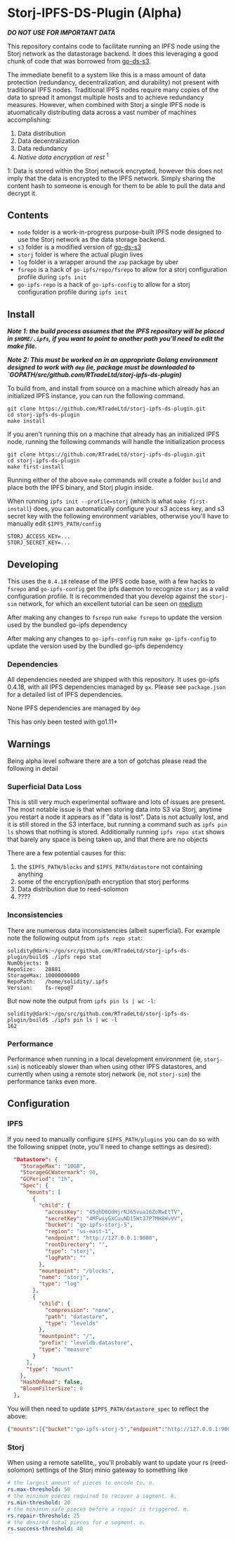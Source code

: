 
# Storj-IPFS-DS-Plugin (Alpha)

***DO NOT USE FOR IMPORTANT DATA***

This repository contains code to facilitate running an IPFS node using the Storj network as the datastorage backend. It does this leveraging a good chunk of code that was borrowed from [go-ds-s3](https://github.com/ipfs/go-ds-s3).

The immediate benefit to a system like this is a mass amount of data protection (redundancy, decentralization, and durability) not present with traditional IPFS nodes. Traditional IPFS nodes require many copies of the data to spread it amongst multiple hosts and to achieve redundancy measures. However, when combined with Storj a single IPFS node is atuomatically distributing data across a vast number of machines accomplishing:

1) Data distribution
2) Data decentralization
3) Data redundancy
4) *Native data encryption at rest* <sup>1</sup>

1: Data is stored within the Storj network encrypted, however this does not imply that the data is encrypted to the IPFS network. Simply sharing the content hash to someone is enough for them to be able to pull the data and decrypt it.

## Contents

* `node` folder is a work-in-progress purpose-built IPFS node designed to use the Storj network as the data storage backend.
* `s3` folder is a modified version of [go-ds-s3](https://github.com/ipfs/go-ds-s3)
* `storj` folder is where the actual plugin lives
* `log` folder is a wrapper around the `zap` package by uber
* `fsrepo` is a hack of `go-ipfs/repo/fsrepo` to allow for a storj configuration profile during `ipfs init`
* `go-ipfs-repo` is a hack of `go-ipfs-config` to allow for a storj configuration profile during `ipfs init`

## Install

***Note 1: the build process assumes that the IPFS repository will be placed in `$HOME/.ipfs`, if you want to point to another path you'll need to edit the make file.***

***Note 2: This must be worked on in an appropriate Golang environment designed to work with `dep` (ie, package must be downloaded to `GOPATH/src/github.com/RTradeLtd/storj-ipfs-ds-plugin)***

To build from, and install from source on a machine which already has an initialized IPFS instance, you can run the following command.

```shell
git clone https://github.com/RTradeLtd/storj-ipfs-ds-plugin.git
cd storj-ipfs-ds-plugin
make install
```

If you aren't running this on a machine that already has an initialized IPFS node, running the following commands will handle the initialization process

```shell
git clone https://github.com/RTradeLtd/storj-ipfs-ds-plugin.git
cd storj-ipfs-ds-plugin
make first-install
```


Running either of the above `make` commands will create a folder `build` and place both the IPFS binary, and Storj plugin inside.

When running `ipfs init --profile=storj` (which is what `make first-install`) does, you can automatically configure your s3 access key, and s3 secret key with the following environment variables, otherwise you'll have to manually edit `$IPFS_PATH/config`

```shell
STORJ_ACCESS_KEY=...
STORJ_SECRET_KEY=...
```

## Developing

This uses the `0.4.18` release of the IPFS code base, with a few hacks to `fsrepo` and `go-ipfs-config` get the ipfs daemon to recognize `storj` as a valid configuration profile. It is recommended that you develop against the `storj-sim` network, for which an excellent tutorial can be seen on [medium](https://medium.com/@kleffew/getting-started-with-the-storj-v3-test-network-storj-sdk-c835d992cdd9)

After making any changes to `fsrepo` run `make fsrepo` to update the version used by the bundled go-ipfs dependency

After making any changes to `go-ipfs-config` run `make go-ipfs-config` to update the version used by the bundled go-ipfs dependency

### Dependencies

All dependencies needed are shipped with this repository. It uses go-ipfs 0.4.18, with all IPFS dependencies managed by `gx`. Please see `package.json` for a detailed list of IPFS dependencies.

None IPFS dependencies are managed by `dep`

This has only been tested with go1.11+

## Warnings

Being alpha level software there are a ton of gotchas please read the following in detail

### Superficial Data Loss

This is still very much experimental software and lots of issues are present. The most notable issue is that when storing data into S3 via Storj, anytime you restart a node it appears as if "data is lost".  Data is not actually lost, and it is still stored in the S3 interface, but running a command such as `ipfs pin ls` shows that nothing is stored. Additionally running `ipfs repo stat` shows that barely any space is being taken up, and that there are no objects

There are a few potential causes for this:

1) the `$IPFS_PATH/blocks` and `$IPFS_PATH/datastore` not containing anything
2) some of the encryption/path encryption that storj performs
3) Data distribution due to reed-solomon
4) ????

### Inconsistencies

There are numerous data inconsistencies (albeit superficial). For example note the following output from `ipfs repo stat`:

```shell
solidity@dark:~/go/src/github.com/RTradeLtd/storj-ipfs-ds-plugin/build$ ./ipfs repo stat
NumObjects: 0
RepoSize:   28881
StorageMax: 10000000000
RepoPath:   /home/solidity/.ipfs
Version:    fs-repo@7
```

But now note the output from `ipfs pin ls | wc -l`:

```shell
solidity@dark:~/go/src/github.com/RTradeLtd/storj-ipfs-ds-plugin/build$ ./ipfs pin ls | wc -l
162
```

### Performance

Performance when running in a local development environment (ie, `storj-sim`) is noticeably slower than when using other IPFS datastores, and currently when using a remote storj network (ie, not `storj-sim`) the performance tanks even more.

## Configuration

### IPFS

If you need to manually configure `$IPFS_PATH/plugins` you can do so with the following snippet (note, you'll need to change settings as desired):

```json
  "Datastore": {
    "StorageMax": "10GB",
    "StorageGCWatermark": 90,
    "GCPeriod": "1h",
    "Spec": {
      "mounts": [
        {
          "child": {
            "accessKey": "45qhD6QdHjrNJ65vua16ZoRwEtTV",
            "secretKey": "4MFwsyGXCuuND15Wt37P7MH8HvVV",
            "bucket": "go-ipfs-storj-5",
            "region": "us-east-1",
            "endpoint": "http://127.0.0.1:9000",
            "rootDirectory": "",
            "type": "storj",
            "logPath": ""
          },
          "mountpoint": "/blocks",
          "name": "storj",
          "type": "log"
        },
        {
          "child": {
            "compression": "none",
            "path": "datastore",
            "type": "levelds"
          },
          "mountpoint": "/",
          "prefix": "leveldb.datastore",
          "type": "measure"
        }
      ],
      "type": "mount"
    },
    "HashOnRead": false,
    "BloomFilterSize": 0
  },
```

You will then need to update `$IPFS_PATH/datastore_spec` to reflect the above:

```json
{"mounts":[{"bucket":"go-ipfs-storj-5","endpoint":"http://127.0.0.1:9000","mountpoint":"/blocks","region":"us-east-1","rootDirectory":""},{"mountpoint":"/","path":"datastore","type":"levelds"}],"type":"mount"}
```

### Storj

When using a remote satellite,, you'll probably want to update your rs (reed-solomon) settings of the Storj minio gateway to something like

```yaml
# the largest amount of pieces to encode to. n.
rs.max-threshold: 50
# the minimum pieces required to recover a segment. k.
rs.min-threshold: 20
# the minimum safe pieces before a repair is triggered. m.
rs.repair-threshold: 25
# the desired total pieces for a segment. o.
rs.success-threshold: 40
``